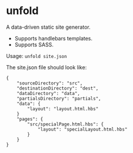 unfold
======

A data-driven static site generator.

 * Supports handlebars templates.
 * Supports SASS.

Usage: `unfold site.json`

The site.json file should look like:

```
{
	"sourceDirectory": "src",
	"destinationDirectory": "dest",
	"dataDirectory": "data",
	"partialsDirectory": "partials",
	"data": {
		"layout": "layout.html.hbs"
	}
	"pages": {
		"src/specialPage.html.hbs": {
			"layout": "specialLayout.html.hbs"
		}
	}
}
```
